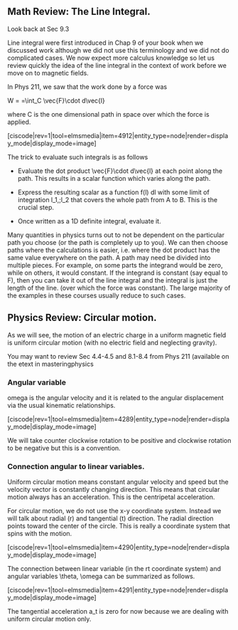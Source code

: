 ## Math Review: The Line Integral. 

<stop-note title="Read Knight 4ed" icon="stopnoteicons:book-icon">
<span slot="message">Look back at Sec 9.3</span>
</stop-note>

Line integral were first introduced in Chap 9 of your book when we discussed work although we did not use this terminology and we did not do complicated cases. We now expect more calculus knowledge so let us review quickly the idea of the line integral in the context of work before we move on to magnetic fields. 

In Phys 211, we saw that the work done by a force was

<lrn-math> W = =\int_C \vec{F}\cdot d\vec{l} </lrn-math>

where C is the one dimensional path in space over which the force is applied. 

[ciscode|rev=1|tool=elmsmedia|item=4912|entity_type=node|render=display_mode|display_mode=image]

The trick to evaluate such integrals is as follows 

* Evaluate the dot product <lrn-math>\vec{F}\cdot d\vec{l}</lrn-math> at each point along the path. This results in a scalar function which varies along the path. 
	
* Express the resulting scalar as a function f(l)  dl with some limit of integration <lrn-math>l_1,\;l_2 </lrn-math> that covers the whole path from A to B. This is the crucial step. 
* Once written as a 1D definite integral, evaluate it.

<lrndesign-sidenote label="Instructor Note" icon="bookmark" bg-color="#c2e5f2">
Many quantities in physics turns out to not be dependent on the particular path you choose (or the path is completely up to you).  We can then choose paths where the calculations is easier, i.e. where the dot product has the same value everywhere on the path. A path may need be divided into multiple pieces. For example, on some parts the integrand would be zero, while on others, it would  constant. 
</lrndesign-sidenote>

<lrndesign-sidenote label="Instructor Note" icon="bookmark" bg-color="#c2e5f2">
If the integrand is constant (say equal to F), then you can take it out of the line integral and the integral is just the length of the line. (over which the force was constant). The large majority of the examples in these courses usually reduce to such cases. 
</lrndesign-sidenote>


## Physics Review: Circular motion. 

As we will see, the motion of an electric charge in a uniform magnetic field is uniform circular motion (with no electric field and neglecting gravity). 

<stop-note title="Read Knight 4ed" icon="stopnoteicons:book-icon">
<span slot="message">You may want to review Sec 4.4-4.5 and 8.1-8.4 from Phys 211 (available on the etext in masteringphysics</span>
</stop-note>

### Angular variable

omega is the angular velocity and it is related to the angular displacement via the usual kinematic relationships. 

[ciscode|rev=1|tool=elmsmedia|item=4289|entity_type=node|render=display_mode|display_mode=image]

<lrndesign-sidenote label="Instructor Note" icon="bookmark" bg-color="#c2e5f2">
We will take counter clockwise rotation to be positive and clockwise rotation to be negative but this is a convention. 
</lrndesign-sidenote>

### Connection angular to linear variables. 

Uniform circular motion means constant angular velocity and speed but the velocity vector is constantly changing direction. This means that circular motion always has an acceleration. This is the centripetal acceleration. 

For circular motion, we do not use the x-y coordinate system. Instead we will talk about radial (r) and tangential (t) direction. The radial direction points toward the center of the circle. This is really a coordinate system that spins with the motion.

[ciscode|rev=1|tool=elmsmedia|item=4290|entity_type=node|render=display_mode|display_mode=image]

The connection between linear variable (in the rt coordinate system) and angular variables <lrn-math>\theta, \omega </lrn-math> can be summarized as follows. 

[ciscode|rev=1|tool=elmsmedia|item=4291|entity_type=node|render=display_mode|display_mode=image]
 
<lrndesign-sidenote label="Instructor Note" icon="bookmark" bg-color="#c2e5f2">
The tangential acceleration <lrn-math>a_t </lrn-math> is zero for now because we are dealing with uniform circular motion only. 
</lrndesign-sidenote>



